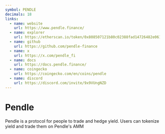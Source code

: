 ```yaml
---
symbol: PENDLE
decimals: 18
links:
  - name: website
    url: https://www.pendle.finance/
  - name: explorer
    url: https://etherscan.io/token/0x808507121b80c02388fad14726482e061b8da827
  - name: github
    url: https://github.com/pendle-finance
  - name: x
    url: https://x.com/pendle_fi
  - name: docs
    url: https://docs.pendle.finance/
  - name: coingecko
    url: https://coingecko.com/en/coins/pendle
  - name: discord
    url: https://discord.com/invite/9x9VUngNZD
---
```


# Pendle

Pendle is a protocol for people to trade and hedge yield. Users can tokenize yield and trade them on Pendle's AMM
